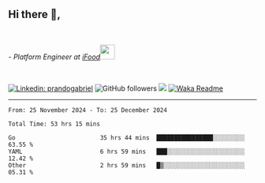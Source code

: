 <h2>Hi there  👋,</h2> </br>

<p><em>- Platform Engineer at <a href="https://www.ifood.com.br/">iFood</a><img src="https://media.giphy.com/media/WUlplcMpOCEmTGBtBW/giphy.gif" width="30"> 
</em></p></br>


[![Linkedin: prandogabriel](https://img.shields.io/badge/-prandogabriel-blue?style=flat-square&logo=Linkedin&logoColor=white&link=https://www.linkedin.com/in/prandogabriel/)](https://www.linkedin.com/in/prandogabriel)
![GitHub followers](https://img.shields.io/github/followers/prandogabriel?label=Follow&style=social)
![](https://visitor-badge.glitch.me/badge?page_id=prandogabriel.prandogabriel)
[![Waka Readme](https://github.com/prandogabriel/prandogabriel/actions/workflows/update-stats.yml.yml/badge.svg)](https://github.com/prandogabriel/prandogabriel/actions/workflows/update-stats.yml.yml)

---

<!--START_SECTION:waka-->

```golang
From: 25 November 2024 - To: 25 December 2024

Total Time: 53 hrs 15 mins

Go                        35 hrs 44 mins  ████████████████░░░░░░░░░   63.55 %
YAML                      6 hrs 59 mins   ███░░░░░░░░░░░░░░░░░░░░░░   12.42 %
Other                     2 hrs 59 mins   █▒░░░░░░░░░░░░░░░░░░░░░░░   05.31 %
```

<!--END_SECTION:waka-->
